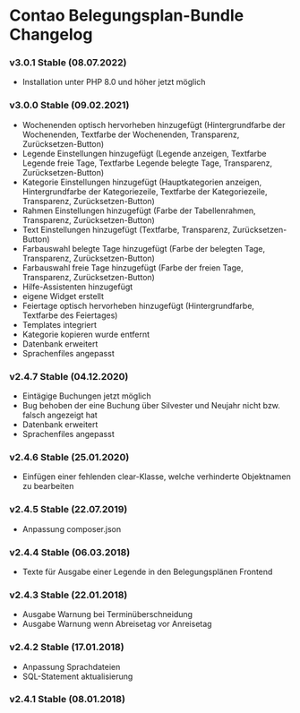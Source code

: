 # Contao Belegungsplan-Bundle Changelog

### v3.0.1 Stable (08.07.2022)
- Installation unter PHP 8.0 und höher jetzt möglich

### v3.0.0 Stable (09.02.2021)
- Wochenenden optisch hervorheben hinzugefügt (Hintergrundfarbe der Wochenenden, Textfarbe der Wochenenden, Transparenz, Zurücksetzen-Button)
- Legende Einstellungen hinzugefügt (Legende anzeigen, Textfarbe Legende freie Tage, Textfarbe Legende belegte Tage, Transparenz, Zurücksetzen-Button)
- Kategorie Einstellungen hinzugefügt (Hauptkategorien anzeigen, Hintergrundfarbe der Kategoriezeile, Textfarbe der Kategoriezeile, Transparenz, Zurücksetzen-Button)
- Rahmen Einstellungen hinzugefügt (Farbe der Tabellenrahmen, Transparenz, Zurücksetzen-Button)
- Text Einstellungen hinzugefügt (Textfarbe, Transparenz, Zurücksetzen-Button)
- Farbauswahl belegte Tage hinzugefügt (Farbe der belegten Tage, Transparenz, Zurücksetzen-Button)
- Farbauswahl freie Tage hinzugefügt (Farbe der freien Tage, Transparenz, Zurücksetzen-Button)
- Hilfe-Assistenten hinzugefügt
- eigene Widget erstellt
- Feiertage optisch hervorheben hinzugefügt (Hintergrundfarbe, Textfarbe des Feiertages)
- Templates integriert
- Kategorie kopieren wurde entfernt
- Datenbank erweitert
- Sprachenfiles angepasst

### v2.4.7 Stable (04.12.2020)
- Eintägige Buchungen jetzt möglich
- Bug behoben der eine Buchung über Silvester und Neujahr nicht bzw. falsch angezeigt hat
- Datenbank erweitert
- Sprachenfiles angepasst

### v2.4.6 Stable (25.01.2020)
- Einfügen einer fehlenden clear-Klasse, welche verhinderte Objektnamen zu bearbeiten

### v2.4.5 Stable (22.07.2019)
- Anpassung composer.json

### v2.4.4 Stable (06.03.2018)
- Texte für Ausgabe einer Legende in den Belegungsplänen Frontend

### v2.4.3 Stable (22.01.2018)
- Ausgabe Warnung bei Terminüberschneidung
- Ausgabe Warnung wenn Abreisetag vor Anreisetag

### v2.4.2 Stable (17.01.2018)
- Anpassung Sprachdateien
- SQL-Statement aktualisierung

### v2.4.1 Stable (08.01.2018)
